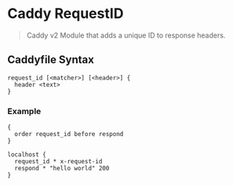 # Caddy RequestID
> Caddy v2 Module that adds a unique ID to response headers.


## Caddyfile Syntax
```
request_id [<matcher>] [<header>] {
  header <text>
}
```

### Example
```
{
  order request_id before respond
}

localhost {
  request_id * x-request-id
  respond * "hello world" 200
}
```

